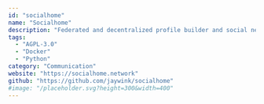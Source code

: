```yaml
---
id: "socialhome"
name: "Socialhome"
description: "Federated and decentralized profile builder and social network engine."
tags:
  - "AGPL-3.0"
  - "Docker"
  - "Python"
category: "Communication"
website: "https://socialhome.network"
github: "https://github.com/jaywink/socialhome"
#image: "/placeholder.svg?height=300&width=400"
---
```


